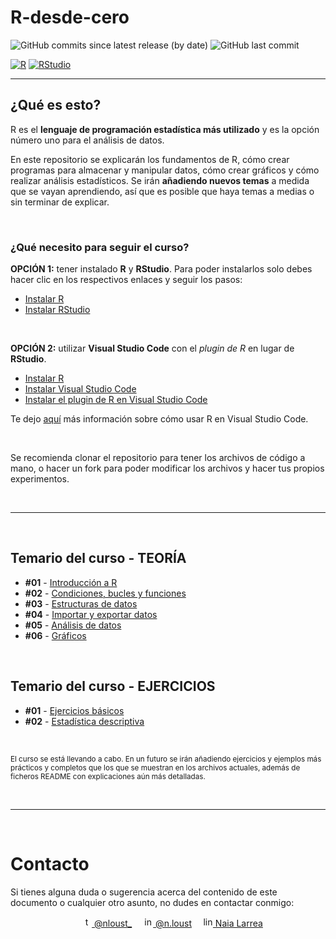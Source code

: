 # R-desde-cero

![GitHub commits since latest release (by date)](https://img.shields.io/github/commits-since/NLarrea/R-desde-cero/9e2046994dbefc73bebaf73a591d772ae0de19fd/main?label=commits%20counter&style=flat-square)
![GitHub last commit](https://img.shields.io/github/last-commit/NLarrea/R-desde-cero?style=flat-square)

[![R](https://img.shields.io/badge/r-%23276DC3.svg?style=for-the-badge&logo=r&logoColor=white)](https://cran.r-project.org/)
[![RStudio](https://img.shields.io/badge/RStudio-%23150458.svg?style=for-the-badge&logo=RStudio&logoColor=white)](https://posit.co/download/rstudio-desktop/)

---

## ¿Qué es esto?

R es el **lenguaje de programación estadística más utilizado** y es la opción número uno para el análisis de datos.

En este repositorio se explicarán los fundamentos de R, cómo crear programas para almacenar y manipular datos, cómo crear gráficos y cómo realizar análisis estadísticos. Se irán **añadiendo nuevos temas** a medida que se vayan aprendiendo, así que es posible que haya temas a medias o sin terminar de explicar.

<br>

### ¿Qué necesito para seguir el curso?

**OPCIÓN 1:** tener instalado **R** y **RStudio**. Para poder instalarlos solo debes hacer clic en los respectivos enlaces y seguir los pasos:

* [Instalar R](https://cran.r-project.org/)
* [Instalar RStudio](https://posit.co/download/rstudio-desktop/)

<br>

**OPCIÓN 2:** utilizar **Visual Studio Code** con el *plugin de R* en lugar de **RStudio**.

* [Instalar R](https://cran.r-project.org/)
* [Instalar Visual Studio Code](https://code.visualstudio.com/)
* [Instalar el plugin de R en Visual Studio Code](https://marketplace.visualstudio.com/items?itemName=Ikuyadeu.r)

Te dejo [aquí](https://code.visualstudio.com/docs/languages/r) más información sobre cómo usar R en Visual Studio Code.

<br>

Se recomienda clonar el repositorio para tener los archivos de código a mano, o hacer un fork para poder modificar los archivos y hacer tus propios experimentos.

<br><hr><br>

## Temario del curso - TEORÍA

* **#01** - [Introducción a R](https://github.com/NLarrea/R-desde-cero/tree/main/TEORIA/01-introduction)
* **#02** - [Condiciones, bucles y funciones](https://github.com/NLarrea/R-desde-cero/tree/main/TEORIA/02-control-flow)
* **#03** - [Estructuras de datos](https://github.com/NLarrea/R-desde-cero/tree/main/TEORIA/03-data-structures)
* **#04** - [Importar y exportar datos](https://github.com/NLarrea/R-desde-cero/tree/main/TEORIA/04-import-export-data)
* **#05** - [Análisis de datos](https://github.com/NLarrea/R-desde-cero/tree/main/TEORIA/05-analyzing-data)
* **#06** - [Gráficos](https://github.com/NLarrea/R-desde-cero/tree/main/TEORIA/06-plots)

<br>

## Temario del curso - EJERCICIOS

* **#01** - [Ejercicios básicos](https://github.com/NLarrea/R-desde-cero/tree/main/EJERCICIOS/01-basic-exercises)
* **#02** - [Estadística descriptiva](https://github.com/NLarrea/R-desde-cero/tree/main/EJERCICIOS/02-descriptive-statistics)

<br>

<sub>El curso se está llevando a cabo. En un futuro se irán añadiendo ejercicios y ejemplos más prácticos y completos que los que se muestran en los archivos actuales, además de ficheros README con explicaciones aún más detalladas.</sub>


<br><hr><br>


# Contacto

Si tienes alguna duda o sugerencia acerca del contenido de este documento o cualquier otro asunto, no dudes en contactar conmigo:

<div align="center">
&emsp;<a href="https://twitter.com/nloust_"><img width="16" alt="twitter_logo" src="https://user-images.githubusercontent.com/110897750/195668304-54d1fbb3-bea1-4f9d-9ee7-7e494bd79013.png"> @nloust_</a> <!-- twitter: -->
&emsp;<a href="https://www.instagram.com/n.loust/"><img width="16" alt="instagram_logo" src="https://seeklogo.com/images/I/instagram-new-2016-logo-4773FE3F99-seeklogo.com.png"> @n.loust</a> <!-- instagram: -->
&emsp;<a href="https://www.linkedin.com/in/naia-larrea/"><img width="16" alt="linkedin_logo" src="https://user-images.githubusercontent.com/110897750/195669519-30e44b5d-4bef-47d3-9e37-81cff0ee5e55.png"> Naia Larrea</a> <!-- linkedin: -->
</div>
